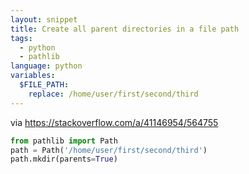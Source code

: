 ```yaml
---
layout: snippet
title: Create all parent directories in a file path
tags:
  - python
  - pathlib
language: python
variables:
  $FILE_PATH:
    replace: /home/user/first/second/third
---
```

via <https://stackoverflow.com/a/41146954/564755>

```python
from pathlib import Path
path = Path('/home/user/first/second/third')
path.mkdir(parents=True)
```